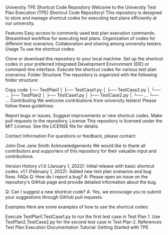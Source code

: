 
University TPE Shortcut Code Repository
Welcome to the University Test Plan Execution (TPE) Shortcut Code Repository! This repository is designed to store and manage shortcut codes for executing test plans efficiently at our university.

Features
Easy access to commonly used test plan execution commands.
Streamlined workflow for executing test plans.
Organization of codes for different test scenarios.
Collaboration and sharing among university testers.
Usage
To use the shortcut codes:

Clone or download this repository to your local machine.
Set up the shortcut codes in your preferred Integrated Development Environment (IDE) or command-line interface.
Execute the shortcut codes for various test plan scenarios.
Folder Structure
The repository is organized with the following folder structure:

Copy code
├── TestPlan1
│   ├── TestCase1.py
│   ├── TestCase2.py
│   └── ...
├── TestPlan2
│   ├── TestCase1.py
│   ├── TestCase2.py
│   └── ...
└── ...
Contributing
We welcome contributions from university testers! Please follow these guidelines:

Report bugs or issues.
Suggest improvements or new shortcut codes.
Make pull requests to the repository.
License
This repository is licensed under the MIT License. See the LICENSE file for details.

Contact Information
For questions or feedback, please contact:

John Doe
Jane Smith
Acknowledgements
We would like to thank all contributors and supporters of this repository for their valuable input and contributions.

Version History
v1.0 (January 1, 2022): Initial release with basic shortcut codes.
v1.1 (February 1, 2022): Added new test plan scenarios and bug fixes.
FAQs
Q: How do I report a bug?
A: Please open an issue on the repository's GitHub page and provide detailed information about the bug.

Q: Can I suggest a new shortcut code?
A: Yes, we encourage you to submit your suggestions through GitHub pull requests.

Examples
Here are some examples of how to use the shortcut codes:

Execute TestPlan1.TestCase1.py to run the first test case in Test Plan 1.
Use TestPlan2.TestCase2.py for the second test case in Test Plan 2.
References
Test Plan Execution Documentation
Tutorial: Getting Started with TPE
